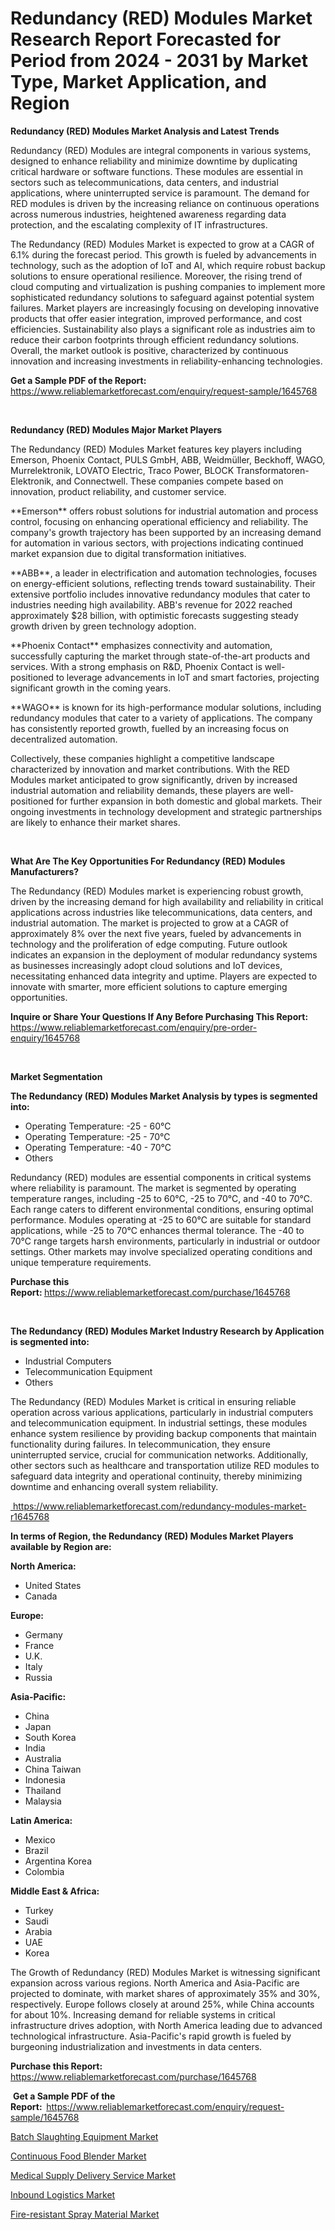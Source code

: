 <p><h1>Redundancy (RED) Modules Market Research Report Forecasted for Period from 2024 -  2031 by Market Type, Market Application, and Region</h1></p><p><strong>Redundancy (RED) Modules Market Analysis and Latest Trends</strong></p>
<p><p>Redundancy (RED) Modules are integral components in various systems, designed to enhance reliability and minimize downtime by duplicating critical hardware or software functions. These modules are essential in sectors such as telecommunications, data centers, and industrial applications, where uninterrupted service is paramount. The demand for RED modules is driven by the increasing reliance on continuous operations across numerous industries, heightened awareness regarding data protection, and the escalating complexity of IT infrastructures.</p><p>The Redundancy (RED) Modules Market is expected to grow at a CAGR of 6.1% during the forecast period. This growth is fueled by advancements in technology, such as the adoption of IoT and AI, which require robust backup solutions to ensure operational resilience. Moreover, the rising trend of cloud computing and virtualization is pushing companies to implement more sophisticated redundancy solutions to safeguard against potential system failures. Market players are increasingly focusing on developing innovative products that offer easier integration, improved performance, and cost efficiencies. Sustainability also plays a significant role as industries aim to reduce their carbon footprints through efficient redundancy solutions. Overall, the market outlook is positive, characterized by continuous innovation and increasing investments in reliability-enhancing technologies.</p></p>
<p><strong>Get a Sample PDF of the Report:&nbsp;</strong> <a href="https://www.reliablemarketforecast.com/enquiry/request-sample/1645768?utm_campaign=1110&utm_medium=2&utm_source=Github&utm_content=ia&utm_term=27102024&utm_id=redundancy-red-modules">https://www.reliablemarketforecast.com/enquiry/request-sample/1645768</a></p>
<p>&nbsp;</p>
<p><strong>Redundancy (RED) Modules Major Market Players</strong></p>
<p><p>The Redundancy (RED) Modules Market features key players including Emerson, Phoenix Contact, PULS GmbH, ABB, Weidmüller, Beckhoff, WAGO, Murrelektronik, LOVATO Electric, Traco Power, BLOCK Transformatoren-Elektronik, and Connectwell. These companies compete based on innovation, product reliability, and customer service.</p><p>**Emerson** offers robust solutions for industrial automation and process control, focusing on enhancing operational efficiency and reliability. The company's growth trajectory has been supported by an increasing demand for automation in various sectors, with projections indicating continued market expansion due to digital transformation initiatives.</p><p>**ABB**, a leader in electrification and automation technologies, focuses on energy-efficient solutions, reflecting trends toward sustainability. Their extensive portfolio includes innovative redundancy modules that cater to industries needing high availability. ABB's revenue for 2022 reached approximately $28 billion, with optimistic forecasts suggesting steady growth driven by green technology adoption.</p><p>**Phoenix Contact** emphasizes connectivity and automation, successfully capturing the market through state-of-the-art products and services. With a strong emphasis on R&D, Phoenix Contact is well-positioned to leverage advancements in IoT and smart factories, projecting significant growth in the coming years.</p><p>**WAGO** is known for its high-performance modular solutions, including redundancy modules that cater to a variety of applications. The company has consistently reported growth, fuelled by an increasing focus on decentralized automation.</p><p>Collectively, these companies highlight a competitive landscape characterized by innovation and market contributions. With the RED Modules market anticipated to grow significantly, driven by increased industrial automation and reliability demands, these players are well-positioned for further expansion in both domestic and global markets. Their ongoing investments in technology development and strategic partnerships are likely to enhance their market shares.</p></p>
<p>&nbsp;</p>
<p><strong>What Are The Key Opportunities For Redundancy (RED) Modules Manufacturers?</strong></p>
<p><p>The Redundancy (RED) Modules market is experiencing robust growth, driven by the increasing demand for high availability and reliability in critical applications across industries like telecommunications, data centers, and industrial automation. The market is projected to grow at a CAGR of approximately 8% over the next five years, fueled by advancements in technology and the proliferation of edge computing. Future outlook indicates an expansion in the deployment of modular redundancy systems as businesses increasingly adopt cloud solutions and IoT devices, necessitating enhanced data integrity and uptime. Players are expected to innovate with smarter, more efficient solutions to capture emerging opportunities.</p></p>
<p><strong>Inquire or Share Your Questions If Any Before Purchasing This Report:</strong> <a href="https://www.reliablemarketforecast.com/enquiry/pre-order-enquiry/1645768?utm_campaign=1110&utm_medium=2&utm_source=Github&utm_content=ia&utm_term=27102024&utm_id=redundancy-red-modules">https://www.reliablemarketforecast.com/enquiry/pre-order-enquiry/1645768</a></p>
<p>&nbsp;</p>
<p><strong>Market Segmentation</strong></p>
<p><strong>The Redundancy (RED) Modules Market Analysis by types is segmented into:</strong></p>
<p><ul><li>Operating Temperature: -25 - 60℃</li><li>Operating Temperature: -25 - 70℃</li><li>Operating Temperature: -40 - 70℃</li><li>Others</li></ul></p>
<p><p>Redundancy (RED) modules are essential components in critical systems where reliability is paramount. The market is segmented by operating temperature ranges, including -25 to 60℃, -25 to 70℃, and -40 to 70℃. Each range caters to different environmental conditions, ensuring optimal performance. Modules operating at -25 to 60℃ are suitable for standard applications, while -25 to 70℃ enhances thermal tolerance. The -40 to 70℃ range targets harsh environments, particularly in industrial or outdoor settings. Other markets may involve specialized operating conditions and unique temperature requirements.</p></p>
<p><strong>Purchase this Report:&nbsp;</strong><a href="https://www.reliablemarketforecast.com/purchase/1645768?utm_campaign=1110&utm_medium=2&utm_source=Github&utm_content=ia&utm_term=27102024&utm_id=redundancy-red-modules">https://www.reliablemarketforecast.com/purchase/1645768</a></p>
<p>&nbsp;</p>
<p><strong>The Redundancy (RED) Modules Market Industry Research by Application is segmented into:</strong></p>
<p><ul><li>Industrial Computers</li><li>Telecommunication Equipment</li><li>Others</li></ul></p>
<p><p>The Redundancy (RED) Modules Market is critical in ensuring reliable operation across various applications, particularly in industrial computers and telecommunication equipment. In industrial settings, these modules enhance system resilience by providing backup components that maintain functionality during failures. In telecommunication, they ensure uninterrupted service, crucial for communication networks. Additionally, other sectors such as healthcare and transportation utilize RED modules to safeguard data integrity and operational continuity, thereby minimizing downtime and enhancing overall system reliability.</p></p>
<p><a href="https://www.reliablemarketforecast.com/redundancy-modules-market-r1645768?utm_campaign=1110&utm_medium=2&utm_source=Github&utm_content=ia&utm_term=27102024&utm_id=redundancy-red-modules">&nbsp;https://www.reliablemarketforecast.com/redundancy-modules-market-r1645768</a></p>
<p><strong>In terms of Region, the Redundancy (RED) Modules Market Players available by Region are:</strong></p>
<p>
    <p> <strong> North America: </strong>
        <ul>
            <li>United States</li>
            <li>Canada</li>
        </ul>
        </p> 
    <p> <strong> Europe: </strong>
        <ul>
            <li>Germany</li>
            <li>France</li>
            <li>U.K.</li>
            <li>Italy</li>
            <li>Russia</li>
        </ul>
        </p> 
    <p> <strong> Asia-Pacific: </strong>
        <ul>
            <li>China</li>
            <li>Japan</li>
            <li>South Korea</li>
            <li>India</li>
            <li>Australia</li>
            <li>China Taiwan</li>
            <li>Indonesia</li>
            <li>Thailand</li>
            <li>Malaysia</li>
        </ul>
        </p> 
    <p> <strong> Latin America: </strong>
        <ul>
            <li>Mexico</li>
            <li>Brazil</li>
            <li>Argentina Korea</li>
            <li>Colombia</li>
        </ul>
        </p> 
    <p> <strong> Middle East & Africa: </strong>
        <ul>
            <li>Turkey</li>
            <li>Saudi</li>
            <li>Arabia</li>
            <li>UAE</li>
            <li>Korea</li>
        </ul>
    </p>
    </p>
<p><p>The Growth of Redundancy (RED) Modules Market is witnessing significant expansion across various regions. North America and Asia-Pacific are projected to dominate, with market shares of approximately 35% and 30%, respectively. Europe follows closely at around 25%, while China accounts for about 10%. Increasing demand for reliable systems in critical infrastructure drives adoption, with North America leading due to advanced technological infrastructure. Asia-Pacific's rapid growth is fueled by burgeoning industrialization and investments in data centers.</p></p>
<p><strong>Purchase this Report: </strong><a href="https://www.reliablemarketforecast.com/purchase/1645768?utm_campaign=1110&utm_medium=2&utm_source=Github&utm_content=ia&utm_term=27102024&utm_id=redundancy-red-modules">https://www.reliablemarketforecast.com/purchase/1645768</a></p>
<p>&nbsp;<strong>Get a Sample PDF of the Report:&nbsp;&nbsp;</strong><a href="https://www.reliablemarketforecast.com/enquiry/request-sample/1645768?utm_campaign=1110&utm_medium=2&utm_source=Github&utm_content=ia&utm_term=27102024&utm_id=redundancy-red-modules">https://www.reliablemarketforecast.com/enquiry/request-sample/1645768</a></p>
<p><strong></strong></p>
<p><p><a href="https://issuu.com/reportprime-2/docs/batch-slaughting-equipment-market-s_e5084950123554?utm_campaign=1110&utm_medium=2&utm_source=Github&utm_content=ia&utm_term=27102024&utm_id=redundancy-red-modules">Batch Slaughting Equipment Market</a></p><p><a href="https://issuu.com/reportprime-2/docs/continuous-food-blender-market-size_00abbbd25e5a87?utm_campaign=1110&utm_medium=2&utm_source=Github&utm_content=ia&utm_term=27102024&utm_id=redundancy-red-modules">Continuous Food Blender Market</a></p><p><a href="https://www.linkedin.com/pulse/medical-supply-delivery-service-market-outlook-forecast-from-1boxf?trk=public_post_embed_feed-article-content&utm_campaign=1110&utm_medium=2&utm_source=Github&utm_content=ia&utm_term=27102024&utm_id=redundancy-red-modules">Medical Supply Delivery Service Market</a></p><p><a href="https://www.linkedin.com/pulse/decoding-inbound-logistics-market-signals-growth-algorithms-gvubf?utm_campaign=1110&utm_medium=2&utm_source=Github&utm_content=ia&utm_term=27102024&utm_id=redundancy-red-modules">Inbound Logistics Market</a></p><p><a href="https://github.com/sandygraoj2/Market-Research-Report-List-1/blob/main/fire-resistant-spray-material-market.md?utm_campaign=1110&utm_medium=2&utm_source=Github&utm_content=ia&utm_term=27102024&utm_id=redundancy-red-modules">Fire-resistant Spray Material Market</a></p></p>